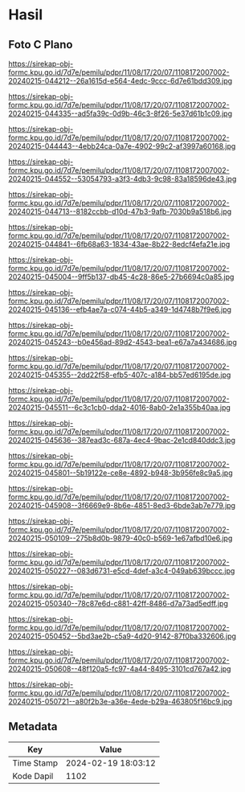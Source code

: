 # Hasil

## Foto C Plano

https://sirekap-obj-formc.kpu.go.id/7d7e/pemilu/pdpr/11/08/17/20/07/1108172007002-20240215-044212--26a1615d-e564-4edc-9ccc-6d7e61bdd309.jpg

https://sirekap-obj-formc.kpu.go.id/7d7e/pemilu/pdpr/11/08/17/20/07/1108172007002-20240215-044335--ad5fa39c-0d9b-46c3-8f26-5e37d61b1c09.jpg

https://sirekap-obj-formc.kpu.go.id/7d7e/pemilu/pdpr/11/08/17/20/07/1108172007002-20240215-044443--4ebb24ca-0a7e-4902-99c2-af3997a60168.jpg

https://sirekap-obj-formc.kpu.go.id/7d7e/pemilu/pdpr/11/08/17/20/07/1108172007002-20240215-044552--53054793-a3f3-4db3-9c98-83a18596de43.jpg

https://sirekap-obj-formc.kpu.go.id/7d7e/pemilu/pdpr/11/08/17/20/07/1108172007002-20240215-044713--8182ccbb-d10d-47b3-9afb-7030b9a518b6.jpg

https://sirekap-obj-formc.kpu.go.id/7d7e/pemilu/pdpr/11/08/17/20/07/1108172007002-20240215-044841--6fb68a63-1834-43ae-8b22-8edcf4efa21e.jpg

https://sirekap-obj-formc.kpu.go.id/7d7e/pemilu/pdpr/11/08/17/20/07/1108172007002-20240215-045004--9ff5b137-db45-4c28-86e5-27b6694c0a85.jpg

https://sirekap-obj-formc.kpu.go.id/7d7e/pemilu/pdpr/11/08/17/20/07/1108172007002-20240215-045136--efb4ae7a-c074-44b5-a349-1d4748b7f9e6.jpg

https://sirekap-obj-formc.kpu.go.id/7d7e/pemilu/pdpr/11/08/17/20/07/1108172007002-20240215-045243--b0e456ad-89d2-4543-bea1-e67a7a434686.jpg

https://sirekap-obj-formc.kpu.go.id/7d7e/pemilu/pdpr/11/08/17/20/07/1108172007002-20240215-045355--2dd22f58-efb5-407c-a184-bb57ed6195de.jpg

https://sirekap-obj-formc.kpu.go.id/7d7e/pemilu/pdpr/11/08/17/20/07/1108172007002-20240215-045511--6c3c1cb0-dda2-4016-8ab0-2e1a355b40aa.jpg

https://sirekap-obj-formc.kpu.go.id/7d7e/pemilu/pdpr/11/08/17/20/07/1108172007002-20240215-045636--387ead3c-687a-4ec4-9bac-2e1cd840ddc3.jpg

https://sirekap-obj-formc.kpu.go.id/7d7e/pemilu/pdpr/11/08/17/20/07/1108172007002-20240215-045801--5b19122e-ce8e-4892-b948-3b956fe8c9a5.jpg

https://sirekap-obj-formc.kpu.go.id/7d7e/pemilu/pdpr/11/08/17/20/07/1108172007002-20240215-045908--3f6669e9-8b6e-4851-8ed3-6bde3ab7e779.jpg

https://sirekap-obj-formc.kpu.go.id/7d7e/pemilu/pdpr/11/08/17/20/07/1108172007002-20240215-050109--275b8d0b-9879-40c0-b569-1e67afbd10e6.jpg

https://sirekap-obj-formc.kpu.go.id/7d7e/pemilu/pdpr/11/08/17/20/07/1108172007002-20240215-050227--083d6731-e5cd-4def-a3c4-049ab639bccc.jpg

https://sirekap-obj-formc.kpu.go.id/7d7e/pemilu/pdpr/11/08/17/20/07/1108172007002-20240215-050340--78c87e6d-c881-42ff-8486-d7a73ad5edff.jpg

https://sirekap-obj-formc.kpu.go.id/7d7e/pemilu/pdpr/11/08/17/20/07/1108172007002-20240215-050452--5bd3ae2b-c5a9-4d20-9142-87f0ba332606.jpg

https://sirekap-obj-formc.kpu.go.id/7d7e/pemilu/pdpr/11/08/17/20/07/1108172007002-20240215-050608--48f120a5-fc97-4a44-8495-3101cd767a42.jpg

https://sirekap-obj-formc.kpu.go.id/7d7e/pemilu/pdpr/11/08/17/20/07/1108172007002-20240215-050721--a80f2b3e-a36e-4ede-b29a-463805f16bc9.jpg


## Metadata

| Key        | Value               |
| ---------- | ------------------- |
| Time Stamp | 2024-02-19 18:03:12 |
| Kode Dapil | 1102                |



